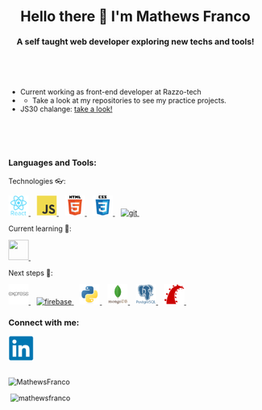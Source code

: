 <h1 align="center">Hello there 🌌 I'm Mathews Franco</h1>
<h3 align="center">A self taught web developer exploring new techs and tools!</h3>
</br>
</br>
</br>

- Current working as front-end developer at Razzo-tech
- - Take a look at my repositories to see my practice projects.
- JS30 chalange: <a href="https://mathewsfranco.github.io/JavaScript30/"> take a look! </a>


</br>
</br>
</br>

<h3 align="left">Languages and Tools:</h3>
Technologies 👓:
<p align="left">
 <a href="https://reactjs.org/" > <img src="https://raw.githubusercontent.com/devicons/devicon/master/icons/react/react-original-wordmark.svg" alt="react" width="40" height="40"/> </a>&nbsp;&nbsp;
 <a href="https://developer.mozilla.org/en-US/docs/Web/JavaScript"> <img src="https://raw.githubusercontent.com/devicons/devicon/master/icons/javascript/javascript-original.svg" alt="javascript" width="40" height="40"/> </a>&nbsp;&nbsp;
 <a href="https://www.w3.org/html/" > <img src="https://raw.githubusercontent.com/devicons/devicon/master/icons/html5/html5-original-wordmark.svg" alt="html5" width="40" height="40"/> </a>&nbsp;&nbsp;
 <a href="https://www.w3schools.com/css/" > <img src="https://raw.githubusercontent.com/devicons/devicon/master/icons/css3/css3-original-wordmark.svg" alt="css3" width="40" height="40"/> </a>&nbsp;&nbsp;
 <a href="https://git-scm.com/" > <img src="https://www.vectorlogo.zone/logos/git-scm/git-scm-icon.svg" alt="git" width="40" height="40"/> </a>&nbsp;&nbsp;
 <p>Current learning 🚀:</p>
 <a href="https://nodejs.org" > <img src="https://cdn.jsdelivr.net/gh/devicons/devicon/icons/nextjs/nextjs-line.svg" width="40" height="40"/>
 </a>&nbsp;&nbsp;

 <p>Next steps 🔭:</p>


<a href="https://expressjs.com" > <img src="https://raw.githubusercontent.com/devicons/devicon/master/icons/express/express-original-wordmark.svg" alt="express" width="40" height="40"/> </a>&nbsp;&nbsp;
<a href="https://firebase.google.com/" > <img src="https://www.vectorlogo.zone/logos/firebase/firebase-icon.svg" alt="firebase" width="40" height="40"/> </a>&nbsp;&nbsp;
<a href="https://firebase.google.com/" > <img src="https://raw.githubusercontent.com/devicons/devicon/master/icons/python/python-original.svg" alt="python" width="40" height="40"/> </a>&nbsp;&nbsp;
<a href="https://www.mongodb.com/" > <img src="https://raw.githubusercontent.com/devicons/devicon/master/icons/mongodb/mongodb-original-wordmark.svg" alt="mongodb" width="40" height="40"/> </a>&nbsp;&nbsp;
<a href="https://www.postgresql.org" > <img src="https://raw.githubusercontent.com/devicons/devicon/master/icons/postgresql/postgresql-plain-wordmark.svg" alt="postgresql" width="40" height="40"/> </a>&nbsp;&nbsp;
<a href="https://rubyonrails.org" > <img src="https://raw.githubusercontent.com/devicons/devicon/master/icons/rails/rails-plain.svg" alt="rails" width="40" height="40"/> </a>&nbsp;&nbsp;

 </p>
<h3 align="left">Connect with me:</h3>
<a href="https://linkedin.com/in/mathewsfranco" target="blank"><img align="center" src="https://raw.githubusercontent.com/devicons/devicon/master/icons/linkedin/linkedin-original.svg" alt="mathewsfranco" height="50" width="50" /></a>
<br/>
<br/>
<p><img align="center" src="https://github-readme-streak-stats.herokuapp.com/?user=MathewsFranco&theme=tokyonight" alt="MathewsFranco" /></p>
<p>&nbsp;<img align="center" src="https://github-readme-stats.vercel.app/api?username=mathewsfranco&show_icons=true&count_private=true&theme=tokyonight&locale=en" alt="mathewsfranco" /></p>
